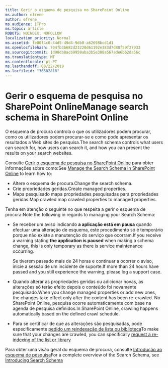 ```yaml
---
title: Gerir o esquema de pesquisa no SharePoint Online
ms.author: efrene
author: efrene
ms.audience: ITPro
ms.topic: article
ROBOTS: NOINDEX, NOFOLLOW
localization_priority: Normal
ms.assetid: fe00f4c0-44d5-49d4-9db0-a62698bcd1d1
ms.openlocfilehash: 704fb3b682d23220d61192e383d7d80f59f27933
ms.sourcegitcommit: 1d98db8acb9959aba3b5e308a567ade6b62da56c
ms.translationtype: MT
ms.contentlocale: pt-PT
ms.lasthandoff: 08/22/2019
ms.locfileid: "36502818"
---
```

# <a name="manage-search-schema-in-sharepoint-online"></a><span data-ttu-id="6392a-102">Gerir o esquema de pesquisa no SharePoint Online</span><span class="sxs-lookup"><span data-stu-id="6392a-102">Manage search schema in SharePoint Online</span></span>

<span data-ttu-id="6392a-103">O esquema de procura controla o que os utilizadores podem procurar, como os utilizadores podem procurar-se e como pode apresentar os resultados a Web sites de pesquisa.</span><span class="sxs-lookup"><span data-stu-id="6392a-103">The search schema controls what users can search for, how users can search it, and how you can present the results on your search websites.</span></span> 

<span data-ttu-id="6392a-104">Consulte [Gerir o esquema de pesquisa no SharePoint Online](https://docs.microsoft.com/sharepoint/manage-search-schema) para obter informações sobre como:</span><span class="sxs-lookup"><span data-stu-id="6392a-104">See [Manage the Search Schema in SharePoint Online](https://docs.microsoft.com/sharepoint/manage-search-schema) to learn how to:</span></span> 
- <span data-ttu-id="6392a-105">Altere o esquema de procura.</span><span class="sxs-lookup"><span data-stu-id="6392a-105">Change the search schema.</span></span>
- <span data-ttu-id="6392a-106">Crie propriedades geridas.</span><span class="sxs-lookup"><span data-stu-id="6392a-106">Create managed properties.</span></span>
- <span data-ttu-id="6392a-107">Mapa pesquisado mapa propriedades pesquisadas para propriedades geridas.</span><span class="sxs-lookup"><span data-stu-id="6392a-107">Map crawled map crawled properties to managed properties.</span></span>

<span data-ttu-id="6392a-108">Tenha em atenção o seguinte no que respeita a gerir o esquema de procura:</span><span class="sxs-lookup"><span data-stu-id="6392a-108">Note the following in regards to managing your Search Schema:</span></span>

- <span data-ttu-id="6392a-109">Se receber um aviso indicando **a aplicação está em pausa** quando efectuar uma alteração de esquema, este procedimento só é temporário porque não existe a manutenção do serviço que ocorram.</span><span class="sxs-lookup"><span data-stu-id="6392a-109">If you receive a warning stating **the application is paused** when making a schema change, this is only temporary as there is service maintenance occurring.</span></span> 

    <span data-ttu-id="6392a-110">Se tiverem passado mais de 24 horas e continuar a ocorrer o aviso, inicie a sessão de um incidente de suporte.</span><span class="sxs-lookup"><span data-stu-id="6392a-110">If more than 24 hours have passed and you still experience the warning, please log a support case.</span></span>
- <span data-ttu-id="6392a-111">Quando alterar as propriedades geridas ou adicionar novas, as alterações só terão efeito depois o conteúdo foi novamente pesquisado.</span><span class="sxs-lookup"><span data-stu-id="6392a-111">When you change managed properties or add new ones, the changes take effect only after the content has been re-crawled.</span></span> <span data-ttu-id="6392a-112">No SharePoint Online, pesquisa ocorre automaticamente com base na agenda de pesquisa definidos.</span><span class="sxs-lookup"><span data-stu-id="6392a-112">In SharePoint Online, crawling happens automatically based on the defined crawl schedule.</span></span>
- <span data-ttu-id="6392a-113">Para se certificar de que as alterações são pesquisadas, pode especificamente [pedido um reindexação de lista ou biblioteca](https://docs.microsoft.com/sharepoint/manage-search-schema#request-re-indexing-of-a-document-library-or-list)</span><span class="sxs-lookup"><span data-stu-id="6392a-113">To make sure that your changes are crawled, you can specifically [request a re-indexing of the list or library](https://docs.microsoft.com/sharepoint/manage-search-schema#request-re-indexing-of-a-document-library-or-list)</span></span> 

<span data-ttu-id="6392a-114">Para obter uma visão geral do esquema de procura, consulte [Introdução ao esquema de pesquisa](https://blogs.technet.microsoft.com/tothesharepoint/2012/11/25/introducing-search-schema-for-sharepoint-2013/)</span><span class="sxs-lookup"><span data-stu-id="6392a-114">For a complete overview of the Search Schema, see [Introducing Search Schema](https://blogs.technet.microsoft.com/tothesharepoint/2012/11/25/introducing-search-schema-for-sharepoint-2013/)</span></span> 


